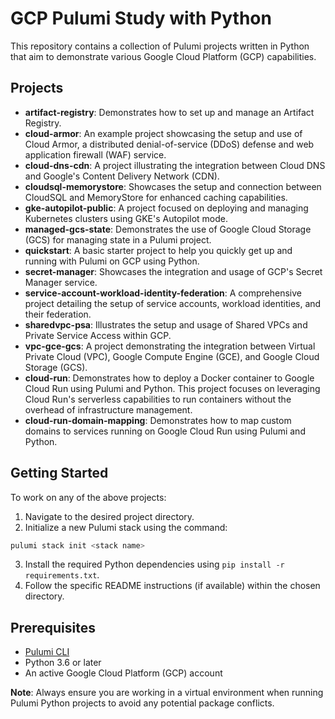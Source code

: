 # GCP Pulumi Study with Python

This repository contains a collection of Pulumi projects written in Python that aim to demonstrate various Google Cloud Platform (GCP) capabilities.

## Projects

- **artifact-registry**: Demonstrates how to set up and manage an Artifact Registry.  
- **cloud-armor**: An example project showcasing the setup and use of Cloud Armor, a distributed denial-of-service (DDoS) defense and web application firewall (WAF) service. 
- **cloud-dns-cdn**: A project illustrating the integration between Cloud DNS and Google's Content Delivery Network (CDN). 
- **cloudsql-memorystore**: Showcases the setup and connection between CloudSQL and MemoryStore for enhanced caching capabilities.  
- **gke-autopilot-public**: A project focused on deploying and managing Kubernetes clusters using GKE's Autopilot mode. 
- **managed-gcs-state**: Demonstrates the use of Google Cloud Storage (GCS) for managing state in a Pulumi project. 
- **quickstart**: A basic starter project to help you quickly get up and running with Pulumi on GCP using Python. 
- **secret-manager**: Showcases the integration and usage of GCP's Secret Manager service. 
- **service-account-workload-identity-federation**: A comprehensive project detailing the setup of service accounts, workload identities, and their federation. 
- **sharedvpc-psa**: Illustrates the setup and usage of Shared VPCs and Private Service Access within GCP. 
- **vpc-gce-gcs**: A project demonstrating the integration between Virtual Private Cloud (VPC), Google Compute Engine (GCE), and Google Cloud Storage (GCS).
- **cloud-run**: Demonstrates how to deploy a Docker container to Google Cloud Run using Pulumi and Python. This project focuses on leveraging Cloud Run's serverless capabilities to run containers without the overhead of infrastructure management.
- **cloud-run-domain-mapping**: Demonstrates how to map custom domains to services running on Google Cloud Run using Pulumi and Python.

## Getting Started

To work on any of the above projects:

1. Navigate to the desired project directory.
2. Initialize a new Pulumi stack using the command:
```bash
pulumi stack init <stack name>
```
3. Install the required Python dependencies using `pip install -r requirements.txt`.
4. Follow the specific README instructions (if available) within the chosen directory.

## Prerequisites

- [Pulumi CLI](https://www.pulumi.com/docs/get-started/install/)
- Python 3.6 or later
- An active Google Cloud Platform (GCP) account

**Note**: Always ensure you are working in a virtual environment when running Pulumi Python projects to avoid any potential package conflicts.


